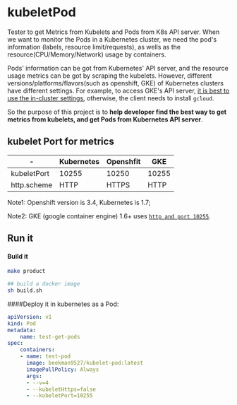# kubeletPod
Tester to get Metrics from Kubelets and Pods from K8s API server.
When we want to monitor the Pods in a Kubernetes cluster, we need the pod's information (labels, resource limit/requests), 
as wells as the resource(CPU/Memory/Network) usage by containers. 

Pods' information can be got from Kubernetes' API server, and the resource usage metrics can be got by scraping the kubelets.
However, different versions/platforms/flavors(such as openshift, GKE) of Kubernetes clusters have different settings.
For example, to access GKE's API server, [it is best to use the in-cluster settings](https://github.com/kubernetes/client-go/issues/242),
otherwise, the client needs to install `gcloud`.

So the purpose of this project is to **help developer find the best way to get metrics from kubelets, and get Pods from Kubernetes API server**.


## kubelet Port for metrics
|-|Kubernetes|Openshfit|GKE|
|-|-|-|-|
|kubeletPort| 10255 | 10250|10255|
|http.scheme| HTTP | HTTPS| HTTP|

Note1: Openshift version is 3.4, Kubernetes is 1.7;

Note2: GKE (google container engine) 1.6+ uses [`http and port 10255`](https://github.com/prometheus/prometheus/issues/2606).

## Run it

#### Build it
```bash
make product

## build a docker image
sh build.sh
```

####Deploy it in kubernetes as a Pod:
```yaml
apiVersion: v1
kind: Pod
metadata:
    name: test-get-pods 
spec:
    containers:
    - name: test-pod
      image: beekman9527/kubelet-pod:latest 
      imagePullPolicy: Always
      args:
      - --v=4
      - --kubeletHttps=false
      - --kubeletPort=10255
```
